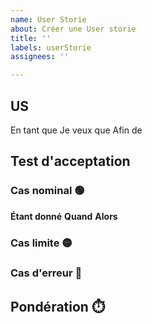 ```yaml
---
name: User Storie
about: Créer une User storie
title: ''
labels: userStorie
assignees: ''

---
```


## US

En tant que
Je veux que
Afin de 

## Test d'acceptation

### Cas nominal 🟢

**Étant donné** 
**Quand** 
**Alors**

### Cas limite 🟡

### Cas d'erreur 🔴

## Pondération ⏱️
